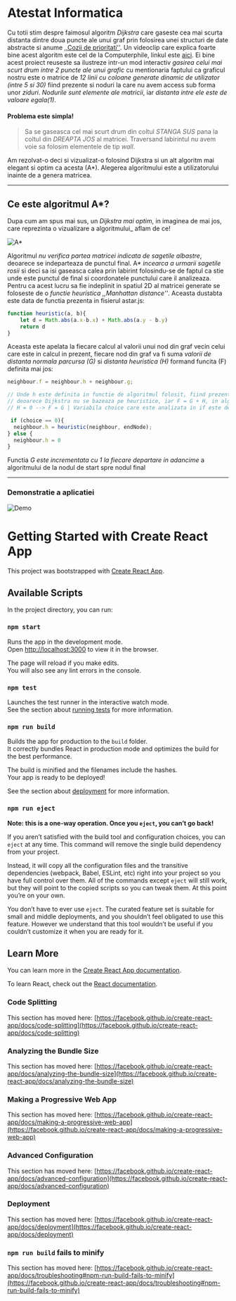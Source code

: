 # Atestat Informatica

Cu totii stim despre faimosul algoritm _Dijkstra_ care gaseste cea mai scurta distanta dintre doua puncte ale unui graf prin folosirea unei structuri de date abstracte si anume [,,Cozii de prioritati''](https://en.wikipedia.org/wiki/Priority_queue). Un videoclip care explica foarte bine acest algoritm este cel de la Computerphile, linkul este [aici](https://www.youtube.com/watch?v=GazC3A4OQTE). Ei bine acest proiect reuseste sa ilustreze intr-un mod interactiv _gasirea celui mai scurt drum intre 2 puncte ale unui grafic_ cu mentionaria faptului ca graficul nostru este o matrice de _12 linii cu coloane generate dinamic de utilizator (intre 5 si 30)_ fiind prezente si noduri la care nu avem access sub forma unor _ziduri_. _Nodurile sunt elemente ale matricii_, iar _distanta intre ele este de valoare egala(1)_. 

#### Problema este simpla!
> Sa se gaseasca cel mai scurt drum din coltul _STANGA SUS_ pana la coltul din _DREAPTA JOS_ al matricei. Traversand labirintul nu avem voie sa folosim elementele de tip _wall_. 

Am rezolvat-o deci si vizualizat-o folosind Dijkstra si un alt algoritm mai elegant si optim ca acesta (A*). Alegerea algoritmului este a utilizatorului inainte de a genera matricea.


***
Ce este algoritmul A*?
---

Dupa cum am spus mai sus, un _Dijkstra mai optim_, in imaginea de mai jos, care reprezinta o vizualizare a algoritmului_ aflam de ce!

![A*](https://i.imgur.com/YjtIqZR.png)

Algoritmul _nu verifica partea matricei indicata de sagetile albastre_, deoarece se indeparteaza de punctul final. A* _incearca a urmarii sagetile rosii_ si deci sa isi gaseasca calea prin labirint folosindu-se de faptul ca stie unde este punctul de final si coordonatele punctului care il analizeaza. Pentru ca acest lucru sa fie indeplinit in spatiul 2D al matricei generate se foloseste de o _functie heuristica ,,Manhattan distance''_. Aceasta dustabta este data de functia prezenta in fisierul astar.js: 

```JavaScript
function heuristic(a, b){
    let d = Math.abs(a.x-b.x) + Math.abs(a.y - b.y)
    return d
}
```

Aceasta este apelata la fiecare calcul al valorii unui nod din graf vecin celui care este in calcul in prezent, fiecare nod din graf va fi suma _valorii de distanta normala parcursa (G)_ si _distanta heuristica (H)_ formand funcita (F) definita mai jos:

```JavaScript
neighbour.f = neighbour.h + neighbour.g;

// Unde h este definita in functie de algoritmul folosit, fiind prezenta in A* ea va fi functia prezentata mai sus, 
// deoarece Dijkstra nu se bazeaza pe heuristice, iar F = G + H, in algoritmul Dijkstra singura diferenta va fi 
// H = 0 --> F = G | Variabila choice care este analizata in if este defapt alegerea care o facem pentru algoritmul ales

 if (choice == 0){
  neighbour.h = heuristic(neighbour, endNode);
} else {
  neighbour.h = 0
}

```
Functia _G este incrementata cu 1 la fiecare departare in adancime_ a algoritmului de la nodul de start spre nodul final
***
### Demonstratie a aplicatiei
![Demo](https://user-images.githubusercontent.com/63779353/137626930-840d7a8b-1068-46c9-860e-2fb1b81a609b.gif)



# Getting Started with Create React App

This project was bootstrapped with [Create React App](https://github.com/facebook/create-react-app).

## Available Scripts

In the project directory, you can run:

### `npm start`

Runs the app in the development mode.\
Open [http://localhost:3000](http://localhost:3000) to view it in the browser.

The page will reload if you make edits.\
You will also see any lint errors in the console.

### `npm test`

Launches the test runner in the interactive watch mode.\
See the section about [running tests](https://facebook.github.io/create-react-app/docs/running-tests) for more information.

### `npm run build`

Builds the app for production to the `build` folder.\
It correctly bundles React in production mode and optimizes the build for the best performance.

The build is minified and the filenames include the hashes.\
Your app is ready to be deployed!

See the section about [deployment](https://facebook.github.io/create-react-app/docs/deployment) for more information.

### `npm run eject`

**Note: this is a one-way operation. Once you `eject`, you can’t go back!**

If you aren’t satisfied with the build tool and configuration choices, you can `eject` at any time. This command will remove the single build dependency from your project.

Instead, it will copy all the configuration files and the transitive dependencies (webpack, Babel, ESLint, etc) right into your project so you have full control over them. All of the commands except `eject` will still work, but they will point to the copied scripts so you can tweak them. At this point you’re on your own.

You don’t have to ever use `eject`. The curated feature set is suitable for small and middle deployments, and you shouldn’t feel obligated to use this feature. However we understand that this tool wouldn’t be useful if you couldn’t customize it when you are ready for it.

## Learn More

You can learn more in the [Create React App documentation](https://facebook.github.io/create-react-app/docs/getting-started).

To learn React, check out the [React documentation](https://reactjs.org/).

### Code Splitting

This section has moved here: [https://facebook.github.io/create-react-app/docs/code-splitting](https://facebook.github.io/create-react-app/docs/code-splitting)

### Analyzing the Bundle Size

This section has moved here: [https://facebook.github.io/create-react-app/docs/analyzing-the-bundle-size](https://facebook.github.io/create-react-app/docs/analyzing-the-bundle-size)

### Making a Progressive Web App

This section has moved here: [https://facebook.github.io/create-react-app/docs/making-a-progressive-web-app](https://facebook.github.io/create-react-app/docs/making-a-progressive-web-app)

### Advanced Configuration

This section has moved here: [https://facebook.github.io/create-react-app/docs/advanced-configuration](https://facebook.github.io/create-react-app/docs/advanced-configuration)

### Deployment

This section has moved here: [https://facebook.github.io/create-react-app/docs/deployment](https://facebook.github.io/create-react-app/docs/deployment)

### `npm run build` fails to minify

This section has moved here: [https://facebook.github.io/create-react-app/docs/troubleshooting#npm-run-build-fails-to-minify](https://facebook.github.io/create-react-app/docs/troubleshooting#npm-run-build-fails-to-minify)

